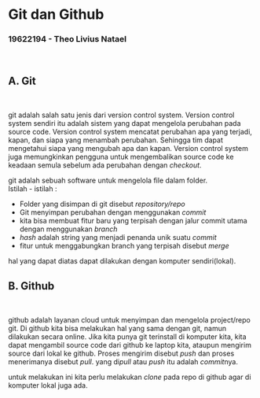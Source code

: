 
# Git dan Github
### 19622194 - Theo Livius Natael
<br>

## A. Git
<br>

git adalah salah satu jenis dari version control system. Version control system sendiri itu adalah sistem yang dapat mengelola perubahan pada source code.  Version control system mencatat perubahan apa yang terjadi, kapan, dan siapa yang menambah perubahan. Sehingga tim dapat mengetahui siapa yang mengubah apa dan kapan. Version control system juga memungkinkan pengguna untuk mengembalikan source code ke keadaan semula sebelum ada perubahan dengan *checkout*.
<br>

git adalah sebuah software untuk mengelola file dalam folder.<br>
Istilah - istilah :

- Folder yang disimpan di git disebut *repository/repo*
- Git menyimpan perubahan dengan menggunakan *commit*
- kita bisa membuat fitur baru yang terpisah dengan jalur commit utama dengan menggunakan *branch*
- *hash* adalah string yang menjadi penanda unik suatu *commit*
- fitur untuk menggabungkan branch yang terpisah disebut *merge*

hal yang dapat diatas dapat dilakukan dengan komputer sendiri(lokal).
<br>

## B. Github
<br>

github adalah layanan cloud untuk menyimpan dan mengelola project/repo git. Di github kita bisa melakukan hal yang sama dengan git, namun dilakukan secara online. Jika kita punya git terinstall di komputer kita, kita dapat mengambil   source code dari github ke laptop kita, ataupun mengirim source dari lokal ke github. Proses mengirim disebut *push* dan proses menerimanya disebut *pull*. yang di*pull* atau *push* itu adalah *commit*nya.
<br>

untuk melakukan ini kita perlu melakukan *clone* pada repo di github agar di komputer lokal juga ada.

<br>

